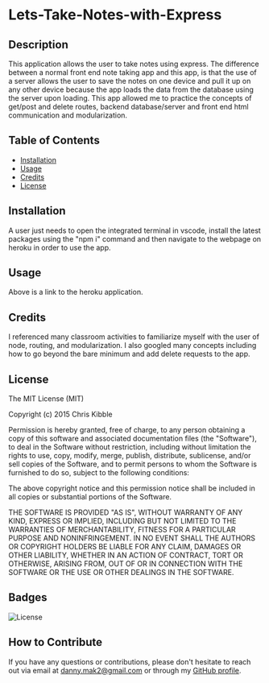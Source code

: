 # Lets-Take-Notes-with-Express

## Description

This application allows the user to take notes using express. The difference between a normal front end note taking app and this app, is that the use of a server allows the user to save the notes on one device and pull it up on any other device because the app loads the data from the database using the server upon loading. This app allowed me to practice the concepts of get/post and delete routes, backend database/server and front end html communication and modularization. 

## Table of Contents

- [Installation](#installation)
- [Usage](#usage)
- [Credits](#credits)
- [License](#license)

## Installation

A user just needs to open the integrated terminal in vscode, install the latest packages using the "npm i" command and then navigate to the webpage on heroku in order to use the app.

## Usage

Above is a link to the heroku application. 

## Credits

I referenced many classroom activities to familiarize myself with the user of node, routing, and modularization. I also googled many concepts including how to go beyond the bare minimum and add delete requests to the app.

## License

The MIT License (MIT)

Copyright (c) 2015 Chris Kibble

Permission is hereby granted, free of charge, to any person obtaining a copy of this software and associated documentation files (the "Software"), to deal in the Software without restriction, including without limitation the rights to use, copy, modify, merge, publish, distribute, sublicense, and/or sell copies of the Software, and to permit persons to whom the Software is furnished to do so, subject to the following conditions:

The above copyright notice and this permission notice shall be included in all copies or substantial portions of the Software.

THE SOFTWARE IS PROVIDED "AS IS", WITHOUT WARRANTY OF ANY KIND, EXPRESS OR IMPLIED, INCLUDING BUT NOT LIMITED TO THE WARRANTIES OF MERCHANTABILITY, FITNESS FOR A PARTICULAR PURPOSE AND NONINFRINGEMENT. IN NO EVENT SHALL THE AUTHORS OR COPYRIGHT HOLDERS BE LIABLE FOR ANY CLAIM, DAMAGES OR OTHER LIABILITY, WHETHER IN AN ACTION OF CONTRACT, TORT OR OTHERWISE, ARISING FROM, OUT OF OR IN CONNECTION WITH THE SOFTWARE OR THE USE OR OTHER DEALINGS IN THE SOFTWARE.


## Badges

![License](https://img.shields.io/badge/License-MIT-blue.svg)

## How to Contribute

If you have any questions or contributions, please don't hesitate to reach out via email at [danny.mak2@gmail.com](mailto:danny.mak2@gmail.com) or through my [GitHub profile](https://github.com/dannymak1993).
